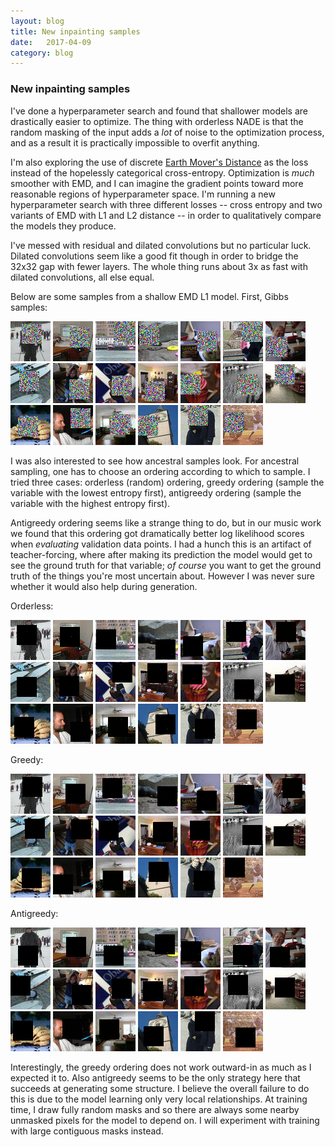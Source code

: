 ```yaml
---
layout: blog
title: New inpainting samples
date:   2017-04-09
category: blog
---
```


### New inpainting samples

I've done a hyperparameter search and found that shallower models are drastically easier to optimize.
The thing with orderless NADE is that the random masking of the input adds a *lot* of noise to the optimization process, and as a result it is practically impossible to overfit anything.

I'm also exploring the use of discrete [Earth Mover's Distance](https://en.wikipedia.org/wiki/Earth_mover%27s_distance#Computing_the_EMD) as the loss instead of the hopelessly categorical cross-entropy.
Optimization is *much* smoother with EMD, and I can imagine the gradient points toward more reasonable regions of hyperparameter space.
I'm running a new hyperparameter search with three different losses -- cross entropy and two variants of EMD with L1 and L2 distance -- in order to qualitatively compare the models they produce.

I've messed with residual and dilated convolutions but no particular luck. Dilated convolutions seem like a good fit though in order to bridge the 32x32 gap with fewer layers. The whole thing runs about 3x as fast with dilated convolutions, all else equal.

Below are some samples from a shallow EMD L1 model. First, Gibbs samples:

<img src="/assets/images/sample_2017-04-09/sample_firstemd_independent_gibbs_2017-04-09T18:55:11.881425_T1.0/13.gif">
<img src="/assets/images/sample_2017-04-09/sample_firstemd_independent_gibbs_2017-04-09T18:55:11.881425_T1.0/5.gif">
<img src="/assets/images/sample_2017-04-09/sample_firstemd_independent_gibbs_2017-04-09T18:55:11.881425_T1.0/4.gif">
<img src="/assets/images/sample_2017-04-09/sample_firstemd_independent_gibbs_2017-04-09T18:55:11.881425_T1.0/11.gif">
<img src="/assets/images/sample_2017-04-09/sample_firstemd_independent_gibbs_2017-04-09T18:55:11.881425_T1.0/12.gif">
<img src="/assets/images/sample_2017-04-09/sample_firstemd_independent_gibbs_2017-04-09T18:55:11.881425_T1.0/7.gif">
<img src="/assets/images/sample_2017-04-09/sample_firstemd_independent_gibbs_2017-04-09T18:55:11.881425_T1.0/6.gif">
<img src="/assets/images/sample_2017-04-09/sample_firstemd_independent_gibbs_2017-04-09T18:55:11.881425_T1.0/17.gif">
<img src="/assets/images/sample_2017-04-09/sample_firstemd_independent_gibbs_2017-04-09T18:55:11.881425_T1.0/15.gif">
<img src="/assets/images/sample_2017-04-09/sample_firstemd_independent_gibbs_2017-04-09T18:55:11.881425_T1.0/19.gif">
<img src="/assets/images/sample_2017-04-09/sample_firstemd_independent_gibbs_2017-04-09T18:55:11.881425_T1.0/1.gif">
<img src="/assets/images/sample_2017-04-09/sample_firstemd_independent_gibbs_2017-04-09T18:55:11.881425_T1.0/3.gif">
<img src="/assets/images/sample_2017-04-09/sample_firstemd_independent_gibbs_2017-04-09T18:55:11.881425_T1.0/8.gif">
<img src="/assets/images/sample_2017-04-09/sample_firstemd_independent_gibbs_2017-04-09T18:55:11.881425_T1.0/2.gif">
<img src="/assets/images/sample_2017-04-09/sample_firstemd_independent_gibbs_2017-04-09T18:55:11.881425_T1.0/10.gif">
<img src="/assets/images/sample_2017-04-09/sample_firstemd_independent_gibbs_2017-04-09T18:55:11.881425_T1.0/0.gif">
<img src="/assets/images/sample_2017-04-09/sample_firstemd_independent_gibbs_2017-04-09T18:55:11.881425_T1.0/9.gif">
<img src="/assets/images/sample_2017-04-09/sample_firstemd_independent_gibbs_2017-04-09T18:55:11.881425_T1.0/16.gif">
<img src="/assets/images/sample_2017-04-09/sample_firstemd_independent_gibbs_2017-04-09T18:55:11.881425_T1.0/18.gif">
<img src="/assets/images/sample_2017-04-09/sample_firstemd_independent_gibbs_2017-04-09T18:55:11.881425_T1.0/14.gif">

I was also interested to see how ancestral samples look. For ancestral sampling, one has to choose an ordering according to which to sample.
I tried three cases: orderless (random) ordering, greedy ordering (sample the variable with the lowest entropy first), antigreedy ordering (sample the variable with the highest entropy first).

Antigreedy ordering seems like a strange thing to do, but in our music work we found that this ordering got dramatically better log likelihood scores when *evaluating* validation data points.
I had a hunch this is an artifact of teacher-forcing, where after making its prediction the model would get to see the ground truth for that variable; *of course* you want to get the ground truth of the things you're most uncertain about.
However I was never sure whether it would also help during generation.

Orderless:

<img src="/assets/images/sample_2017-04-09/sample_firstemd_orderless_ancestral_2017-04-09T05:25:22.139241_T1.0/13.gif">
<img src="/assets/images/sample_2017-04-09/sample_firstemd_orderless_ancestral_2017-04-09T05:25:22.139241_T1.0/5.gif">
<img src="/assets/images/sample_2017-04-09/sample_firstemd_orderless_ancestral_2017-04-09T05:25:22.139241_T1.0/4.gif">
<img src="/assets/images/sample_2017-04-09/sample_firstemd_orderless_ancestral_2017-04-09T05:25:22.139241_T1.0/11.gif">
<img src="/assets/images/sample_2017-04-09/sample_firstemd_orderless_ancestral_2017-04-09T05:25:22.139241_T1.0/12.gif">
<img src="/assets/images/sample_2017-04-09/sample_firstemd_orderless_ancestral_2017-04-09T05:25:22.139241_T1.0/7.gif">
<img src="/assets/images/sample_2017-04-09/sample_firstemd_orderless_ancestral_2017-04-09T05:25:22.139241_T1.0/6.gif">
<img src="/assets/images/sample_2017-04-09/sample_firstemd_orderless_ancestral_2017-04-09T05:25:22.139241_T1.0/17.gif">
<img src="/assets/images/sample_2017-04-09/sample_firstemd_orderless_ancestral_2017-04-09T05:25:22.139241_T1.0/15.gif">
<img src="/assets/images/sample_2017-04-09/sample_firstemd_orderless_ancestral_2017-04-09T05:25:22.139241_T1.0/19.gif">
<img src="/assets/images/sample_2017-04-09/sample_firstemd_orderless_ancestral_2017-04-09T05:25:22.139241_T1.0/1.gif">
<img src="/assets/images/sample_2017-04-09/sample_firstemd_orderless_ancestral_2017-04-09T05:25:22.139241_T1.0/3.gif">
<img src="/assets/images/sample_2017-04-09/sample_firstemd_orderless_ancestral_2017-04-09T05:25:22.139241_T1.0/8.gif">
<img src="/assets/images/sample_2017-04-09/sample_firstemd_orderless_ancestral_2017-04-09T05:25:22.139241_T1.0/2.gif">
<img src="/assets/images/sample_2017-04-09/sample_firstemd_orderless_ancestral_2017-04-09T05:25:22.139241_T1.0/10.gif">
<img src="/assets/images/sample_2017-04-09/sample_firstemd_orderless_ancestral_2017-04-09T05:25:22.139241_T1.0/0.gif">
<img src="/assets/images/sample_2017-04-09/sample_firstemd_orderless_ancestral_2017-04-09T05:25:22.139241_T1.0/9.gif">
<img src="/assets/images/sample_2017-04-09/sample_firstemd_orderless_ancestral_2017-04-09T05:25:22.139241_T1.0/16.gif">
<img src="/assets/images/sample_2017-04-09/sample_firstemd_orderless_ancestral_2017-04-09T05:25:22.139241_T1.0/18.gif">
<img src="/assets/images/sample_2017-04-09/sample_firstemd_orderless_ancestral_2017-04-09T05:25:22.139241_T1.0/14.gif">

Greedy:

<img src="/assets/images/sample_2017-04-09/sample_firstemd_greedy_ancestral_2017-04-09T01:13:12.489489_T1.0/13.gif">
<img src="/assets/images/sample_2017-04-09/sample_firstemd_greedy_ancestral_2017-04-09T01:13:12.489489_T1.0/5.gif">
<img src="/assets/images/sample_2017-04-09/sample_firstemd_greedy_ancestral_2017-04-09T01:13:12.489489_T1.0/4.gif">
<img src="/assets/images/sample_2017-04-09/sample_firstemd_greedy_ancestral_2017-04-09T01:13:12.489489_T1.0/11.gif">
<img src="/assets/images/sample_2017-04-09/sample_firstemd_greedy_ancestral_2017-04-09T01:13:12.489489_T1.0/12.gif">
<img src="/assets/images/sample_2017-04-09/sample_firstemd_greedy_ancestral_2017-04-09T01:13:12.489489_T1.0/7.gif">
<img src="/assets/images/sample_2017-04-09/sample_firstemd_greedy_ancestral_2017-04-09T01:13:12.489489_T1.0/6.gif">
<img src="/assets/images/sample_2017-04-09/sample_firstemd_greedy_ancestral_2017-04-09T01:13:12.489489_T1.0/17.gif">
<img src="/assets/images/sample_2017-04-09/sample_firstemd_greedy_ancestral_2017-04-09T01:13:12.489489_T1.0/15.gif">
<img src="/assets/images/sample_2017-04-09/sample_firstemd_greedy_ancestral_2017-04-09T01:13:12.489489_T1.0/19.gif">
<img src="/assets/images/sample_2017-04-09/sample_firstemd_greedy_ancestral_2017-04-09T01:13:12.489489_T1.0/1.gif">
<img src="/assets/images/sample_2017-04-09/sample_firstemd_greedy_ancestral_2017-04-09T01:13:12.489489_T1.0/3.gif">
<img src="/assets/images/sample_2017-04-09/sample_firstemd_greedy_ancestral_2017-04-09T01:13:12.489489_T1.0/8.gif">
<img src="/assets/images/sample_2017-04-09/sample_firstemd_greedy_ancestral_2017-04-09T01:13:12.489489_T1.0/2.gif">
<img src="/assets/images/sample_2017-04-09/sample_firstemd_greedy_ancestral_2017-04-09T01:13:12.489489_T1.0/10.gif">
<img src="/assets/images/sample_2017-04-09/sample_firstemd_greedy_ancestral_2017-04-09T01:13:12.489489_T1.0/0.gif">
<img src="/assets/images/sample_2017-04-09/sample_firstemd_greedy_ancestral_2017-04-09T01:13:12.489489_T1.0/9.gif">
<img src="/assets/images/sample_2017-04-09/sample_firstemd_greedy_ancestral_2017-04-09T01:13:12.489489_T1.0/16.gif">
<img src="/assets/images/sample_2017-04-09/sample_firstemd_greedy_ancestral_2017-04-09T01:13:12.489489_T1.0/18.gif">
<img src="/assets/images/sample_2017-04-09/sample_firstemd_greedy_ancestral_2017-04-09T01:13:12.489489_T1.0/14.gif">

Antigreedy:

<img src="/assets/images/sample_2017-04-09/sample_firstemd_antigreedy_ancestral_2017-04-09T03:19:25.120414_T1.0/13.gif">
<img src="/assets/images/sample_2017-04-09/sample_firstemd_antigreedy_ancestral_2017-04-09T03:19:25.120414_T1.0/5.gif">
<img src="/assets/images/sample_2017-04-09/sample_firstemd_antigreedy_ancestral_2017-04-09T03:19:25.120414_T1.0/4.gif">
<img src="/assets/images/sample_2017-04-09/sample_firstemd_antigreedy_ancestral_2017-04-09T03:19:25.120414_T1.0/11.gif">
<img src="/assets/images/sample_2017-04-09/sample_firstemd_antigreedy_ancestral_2017-04-09T03:19:25.120414_T1.0/12.gif">
<img src="/assets/images/sample_2017-04-09/sample_firstemd_antigreedy_ancestral_2017-04-09T03:19:25.120414_T1.0/7.gif">
<img src="/assets/images/sample_2017-04-09/sample_firstemd_antigreedy_ancestral_2017-04-09T03:19:25.120414_T1.0/6.gif">
<img src="/assets/images/sample_2017-04-09/sample_firstemd_antigreedy_ancestral_2017-04-09T03:19:25.120414_T1.0/17.gif">
<img src="/assets/images/sample_2017-04-09/sample_firstemd_antigreedy_ancestral_2017-04-09T03:19:25.120414_T1.0/15.gif">
<img src="/assets/images/sample_2017-04-09/sample_firstemd_antigreedy_ancestral_2017-04-09T03:19:25.120414_T1.0/19.gif">
<img src="/assets/images/sample_2017-04-09/sample_firstemd_antigreedy_ancestral_2017-04-09T03:19:25.120414_T1.0/1.gif">
<img src="/assets/images/sample_2017-04-09/sample_firstemd_antigreedy_ancestral_2017-04-09T03:19:25.120414_T1.0/3.gif">
<img src="/assets/images/sample_2017-04-09/sample_firstemd_antigreedy_ancestral_2017-04-09T03:19:25.120414_T1.0/8.gif">
<img src="/assets/images/sample_2017-04-09/sample_firstemd_antigreedy_ancestral_2017-04-09T03:19:25.120414_T1.0/2.gif">
<img src="/assets/images/sample_2017-04-09/sample_firstemd_antigreedy_ancestral_2017-04-09T03:19:25.120414_T1.0/10.gif">
<img src="/assets/images/sample_2017-04-09/sample_firstemd_antigreedy_ancestral_2017-04-09T03:19:25.120414_T1.0/0.gif">
<img src="/assets/images/sample_2017-04-09/sample_firstemd_antigreedy_ancestral_2017-04-09T03:19:25.120414_T1.0/9.gif">
<img src="/assets/images/sample_2017-04-09/sample_firstemd_antigreedy_ancestral_2017-04-09T03:19:25.120414_T1.0/16.gif">
<img src="/assets/images/sample_2017-04-09/sample_firstemd_antigreedy_ancestral_2017-04-09T03:19:25.120414_T1.0/18.gif">
<img src="/assets/images/sample_2017-04-09/sample_firstemd_antigreedy_ancestral_2017-04-09T03:19:25.120414_T1.0/14.gif">

Interestingly, the greedy ordering does not work outward-in as much as I expected it to. Also antigreedy seems to be the only strategy here that succeeds at generating some structure. I believe the overall failure to do this is due to the model learning only very local relationships. At training time, I draw fully random masks and so there are always some nearby unmasked pixels for the model to depend on. I will experiment with training with large contiguous masks instead.

